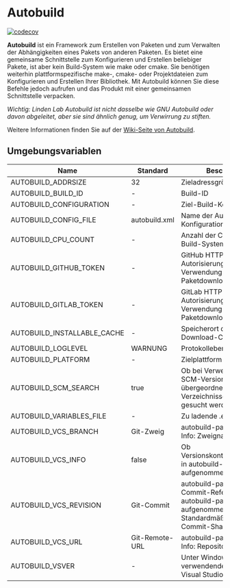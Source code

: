 # Autobuild

[![codecov](https://codecov.io/gh/secondlife/autobuild/branch/main/graph/badge.svg?token=8GBLMAFDIN)](https://codecov.io/gh/secondlife/autobuild)

**Autobuild** ist ein Framework zum Erstellen von Paketen und zum Verwalten der
Abhängigkeiten eines Pakets von anderen Paketen. Es bietet eine gemeinsame
Schnittstelle zum Konfigurieren und Erstellen beliebiger Pakete, ist aber kein
Build-System wie make oder cmake. Sie benötigen weiterhin plattformspezifische
make-, cmake- oder Projektdateien zum Konfigurieren und Erstellen Ihrer
Bibliothek. Mit Autobuild können Sie diese Befehle jedoch aufrufen und
das Produkt mit einer gemeinsamen Schnittstelle verpacken.

*Wichtig: Linden Lab Autobuild ist nicht dasselbe wie GNU
Autobuild oder davon abgeleitet, aber sie sind ähnlich genug, um Verwirrung zu stiften.*

Weitere Informationen finden Sie auf der [Wiki-Seite von Autobuild][wiki].

[wiki]: https://wiki.secondlife.com/wiki/Autobuild

## Umgebungsvariablen

| Name | Standard | Beschreibung |
|-|-|-|
| AUTOBUILD_ADDRSIZE | 32 | Zieladressgröße |
| AUTOBUILD_BUILD_ID | - | Build-ID |
| AUTOBUILD_CONFIGURATION | - | Ziel-Build-Konfiguration |
| AUTOBUILD_CONFIG_FILE | autobuild.xml | Name der Autobuild-Konfigurationsdatei |
| AUTOBUILD_CPU_COUNT | - | Anzahl der CPU-Kerne des Build-Systems |
| AUTOBUILD_GITHUB_TOKEN | - | GitHub HTTP-Autorisierungstoken zur Verwendung während des Paketdownloads |
| AUTOBUILD_GITLAB_TOKEN | - | GitLab HTTP-Autorisierungstoken zur Verwendung während des Paketdownloads |
| AUTOBUILD_INSTALLABLE_CACHE | - | Speicherort des lokalen Download-Cache |
| AUTOBUILD_LOGLEVEL | WARNUNG | Protokollebene |
| AUTOBUILD_PLATFORM | - | Zielplattform |
| AUTOBUILD_SCM_SEARCH | true | Ob bei Verwendung der SCM-Versionserkennung in übergeordneten Verzeichnissen nach .git gesucht werden soll |
| AUTOBUILD_VARIABLES_FILE | - | Zu ladende .env-Datei |
| AUTOBUILD_VCS_BRANCH | Git-Zweig | autobuild-package.xml VCS-Info: Zweigname. |
| AUTOBUILD_VCS_INFO | false | Ob Versionskontrollinformationen in autobuild-package.xml aufgenommen werden sollen |
| AUTOBUILD_VCS_REVISION | Git-Commit | autobuild-package.xml VCS-Commit-Referenz, die in autobuild-package.xml aufgenommen werden soll. Standardmäßig aktuelles Git-Commit-Sha. |
| AUTOBUILD_VCS_URL | Git-Remote-URL | autobuild-package.xml VCS-Info: Repository-URL |
| AUTOBUILD_VSVER | - | Unter Windows zu verwendende Zielversion von Visual Studio |
